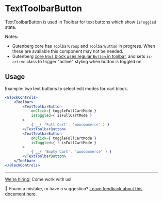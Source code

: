 # TextToolbarButton <!-- omit in toc -->

TextToolbarButton is used in Toolbar for text buttons which show `isToggled` state.

Notes:

-   Gutenberg core has `ToolbarGroup` and `ToolbarButton` in progress. When these are available this component may not be needed.
-   Gutenberg [core `html` block uses regular `Button` in toolbar](https://github.com/WordPress/gutenberg/blob/trunk/packages/block-library/src/html/edit.js), and sets `is-active` class to trigger "active" styling when button is toggled on.

## Usage

Example: two text buttons to select edit modes for cart block.

```jsx
<BlockControls>
	<Toolbar>
		<TextToolbarButton
			onClick={ toggleFullCartMode }
			isToggled={ isFullCartMode }
		>
			{ __( 'Full Cart', 'woocommerce' ) }
		</TextToolbarButton>
		<TextToolbarButton
			onClick={ toggleFullCartMode }
			isToggled={ ! isFullCartMode }
		>
			{ __( 'Empty Cart', 'woocommerce' ) }
		</TextToolbarButton>
	</Toolbar>
</BlockControls>
```

<!-- FEEDBACK -->

---

[We're hiring!](https://woo.com/careers/) Come work with us!

🐞 Found a mistake, or have a suggestion? [Leave feedback about this document here.](https://github.com/woocommerce/woocommerce-gutenberg-products-block/issues/new?assignees=&labels=type%3A+documentation&template=--doc-feedback.md&title=Feedback%20on%20./docs/README.md)

<!-- /FEEDBACK -->
